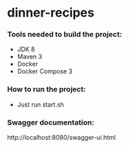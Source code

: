 # dinner-recipes

### Tools needed to build the project:
* JDK 8
* Maven 3
* Docker
* Docker Compose 3

### How to run the project:
* Just run start.sh

### Swagger documentation:
http://localhost:8080/swagger-ui.html
